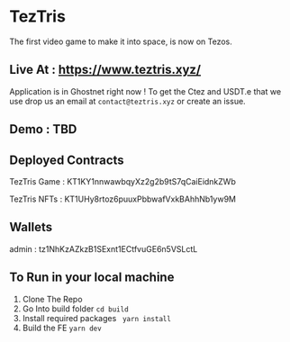 # TezTris
The first video game to make it into space, is now on Tezos.


## Live At : https://www.teztris.xyz/

Application is in Ghostnet right now ! To get the Ctez and USDT.e that we use drop us an email at ```contact@teztris.xyz``` or create an issue.


## Demo : TBD



## Deployed Contracts

TezTris Game : KT1KY1nnwawbqyXz2g2b9tS7qCaiEidnkZWb

TezTris NFTs : KT1UHy8rtoz6puuxPbbwafVxkBAhhNb1yw9M


## Wallets

admin : tz1NhKzAZkzB1SExnt1ECtfvuGE6n5VSLctL


## To Run in your local machine 

1. Clone The Repo
2. Go Into build folder
 ``` cd build ```
3. Install required packages
  ``` yarn install```
4. Build the FE
 ``` yarn dev ```
